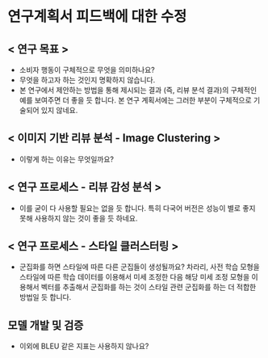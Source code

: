 # 연구계획서 피드백에 대한 수정

## < 연구 목표 >
* 소비자 행동이 구체적으로 무엇을 의미하나요?
* 무엇을 하고자 하는 것인지 명확하지 않습니다.
* 본 연구에서 제안하는 방법을 통해 제시되는 결과 (즉, 리뷰 분석 결과)의 구체적인 예를 보여주면 더 좋을 듯 합니다. 본 연구 계획서에는 그러한 부분이 구체적으로 기술되어 있지 않네요.

## < 이미지 기반 리뷰 분석 - Image Clustering >
* 이렇게 하는 이유는 무엇일까요?

## < 연구 프로세스 - 리뷰 감성 분석 >
* 이를 굳이 다 사용할 필요는 없을 듯 합니다. 특히 다국어 버전은 성능이 별로 좋지 못해 사용하지 않는 것이 좋을 듯 하네요.

## < 연구 프로세스 - 스타일 클러스터링 >
* 군집화를 하면 스타일에 따른 다른 군집들이 생성될까요? 
차라리, 사전 학습 모형을 스타일에 따른 학습 데이터를 이용해서 미세 조정한 다음 해당 미세 조정 모형을 이용해서 벡터를 추출해서 군집화를 하는 것이 스타일 관련 군집화를 하는 더 적합한 방법일 듯 합니다.

## 모델 개발 및 검증
* 이외에 BLEU 같은 지표는 사용하지 않나요?

